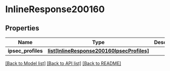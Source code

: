 # InlineResponse200160

## Properties
Name | Type | Description | Notes
------------ | ------------- | ------------- | -------------
**ipsec_profiles** | [**list[InlineResponse200160IpsecProfiles]**](InlineResponse200160IpsecProfiles.md) |  | [optional] 

[[Back to Model list]](../README.md#documentation-for-models) [[Back to API list]](../README.md#documentation-for-api-endpoints) [[Back to README]](../README.md)

